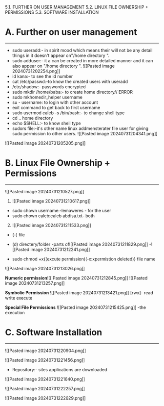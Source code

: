 5.1. FURTHER ON USER MANAGEMENT 
5.2.  LINUX FILE OWNERSHIP + PERMISSIONS
5.3. SOFTWARE INSTALLATION
# A. Further on user management 
---
- sudo useradd:- in spirit mood which means their will not be any detail things in it  doesn't appear on"/home directory ".
- sudo adduser:- it a can be created in more detailed manner and it can also appear on "/home directory ".
![[Pasted image 20240731202254.png]]
- id kana:- to see the id number
- cat /etc/passwd:-to know the created users with useradd
- /etc/shadow:- passwords encrypted
- sudo mkdir /home/baba:- to create home directory// ERROR
- sudo mkhomedir_helper username
- su - username: to login with other account
- exit command to get back to first username
- sudo usermod caleb -s /bin/bash:- to change shell type
- cd .. home directory
- echo $SHELL:- to know shell type
- sudors file:-it's other name linux addmensterater file user for giving sudo permission to other users.
![[Pasted image 20240731204341.png]]

![[Pasted image 20240731205205.png]]


# B. Linux File Ownership + Permissions
---

![[Pasted image 20240731210527.png]]

1. ![[Pasted image 20240731210617.png]]
- sudo chown username:-lemaweres - for the user
- sudo chown caleb:caleb abdisa.txt- both

2. ![[Pasted image 20240731211533.png]]

 - (-) file
 - (d) directery/folder
 -parts of![[Pasted image 20240731211829.png]]
-![[Pasted image 20240731212241.png]]

- sudo chmod +x{(excute permission)(-x:xpermistion deleted)} file name

![[Pasted image 20240731213026.png]]


**Numeric permission**![[ Pasted image 20240731212845.png]]
![[Pasted image 20240731213257.png]]

**Symbolic Permission**
![[Pasted image 20240731213421.png]]
[rwx]- read write execute


**Special File Permissions**
![[Pasted image 20240731215425.png]]
-the execution 

# C. Software Installation
---
![[Pasted image 20240731220904.png]]

![[Pasted image 20240731221456.png]]
- Repository:- sites applications are downloaded

![[Pasted image 20240731221640.png]]

![[Pasted image 20240731222257.png]]

![[Pasted image 20240731222629.png]]








